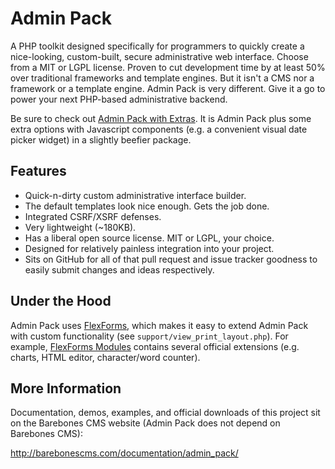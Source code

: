 Admin Pack
==========

A PHP toolkit designed specifically for programmers to quickly create a nice-looking, custom-built, secure administrative web interface.  Choose from a MIT or LGPL license.  Proven to cut development time by at least 50% over traditional frameworks and template engines.  But it isn't a CMS nor a framework or a template engine.  Admin Pack is very different.  Give it a go to power your next PHP-based administrative backend.

Be sure to check out [Admin Pack with Extras](https://github.com/cubiclesoft/admin-pack-with-extras).  It is Admin Pack plus some extra options with Javascript components (e.g. a convenient visual date picker widget) in a slightly beefier package.

Features
--------

* Quick-n-dirty custom administrative interface builder.
* The default templates look nice enough.  Gets the job done.
* Integrated CSRF/XSRF defenses.
* Very lightweight (~180KB).
* Has a liberal open source license.  MIT or LGPL, your choice.
* Designed for relatively painless integration into your project.
* Sits on GitHub for all of that pull request and issue tracker goodness to easily submit changes and ideas respectively.

Under the Hood
--------------

Admin Pack uses [FlexForms](https://github.com/cubiclesoft/php-flexforms), which makes it easy to extend Admin Pack with custom functionality (see `support/view_print_layout.php`).  For example, [FlexForms Modules](https://github.com/cubiclesoft/php-flexforms-modules) contains several official extensions (e.g. charts, HTML editor, character/word counter).

More Information
----------------

Documentation, demos, examples, and official downloads of this project sit on the Barebones CMS website (Admin Pack does not depend on Barebones CMS):

http://barebonescms.com/documentation/admin_pack/
